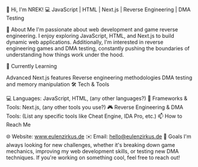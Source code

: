 👋 Hi, I'm NREK!
💻 JavaScript | HTML | Next.js | Reverse Engineering | DMA Testing

🚀 About Me
I'm passionate about web development and game reverse engineering. I enjoy exploring JavaScript, HTML, and Next.js to build dynamic web applications. Additionally, I'm interested in reverse engineering games and DMA testing, constantly pushing the boundaries of understanding how things work under the hood.

🌱 Currently Learning

Advanced Next.js features
Reverse engineering methodologies
DMA testing and memory manipulation
🛠 Tech & Tools

💻 Languages: JavaScript, HTML, (any other languages?)
🔧 Frameworks & Tools: Next.js, (any other tools you use?)
🎮 Reverse Engineering & DMA Tools: (List any specific tools like Cheat Engine, IDA Pro, etc.)
📫 How to Reach Me

🌐 Website: www.eulenzirkus.de
✉️ Email: hello@eulenzirkus.de
🎯 Goals
I'm always looking for new challenges, whether it's breaking down game mechanics, improving my web development skills, or testing new DMA techniques. If you're working on something cool, feel free to reach out!
